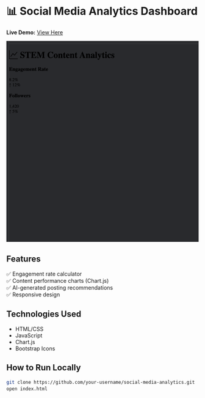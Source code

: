 # 📊 Social Media Analytics Dashboard  
**Live Demo:** [View Here](https://your-username.github.io/social-media-analytics)  

![Screenshot](screenshot.png)  

## Features  
✅ Engagement rate calculator  
✅ Content performance charts (Chart.js)  
✅ AI-generated posting recommendations  
✅ Responsive design  

## Technologies Used  
- HTML/CSS  
- JavaScript  
- Chart.js  
- Bootstrap Icons  

## How to Run Locally  
```bash
git clone https://github.com/your-username/social-media-analytics.git
open index.html
```
